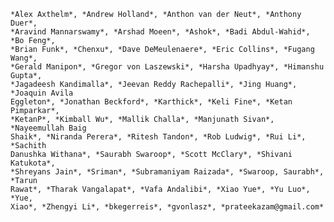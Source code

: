 
    *Alex Axthelm*, *Andrew Holland*, *Anthon van der Neut*, *Anthony Duer*,
    *Aravind Mannarswamy*, *Arshad Moeen*, *Ashok*, *Badi Abdul-Wahid*, *Bo Feng*,
    *Brian Funk*, *Chenxu*, *Dave DeMeulenaere*, *Eric Collins*, *Fugang Wang*,
    *Gerald Manipon*, *Gregor von Laszewski*, *Harsha Upadhyay*, *Himanshu Gupta*,
    *Jagadeesh Kandimalla*, *Jeevan Reddy Rachepalli*, *Jing Huang*, *Joaquin Avila
    Eggleton*, *Jonathan Beckford*, *Karthick*, *Keli Fine*, *Ketan Pimparkar*,
    *KetanP*, *Kimball Wu*, *Mallik Challa*, *Manjunath Sivan*, *Nayeemullah Baig
    Shaik*, *Niranda Perera*, *Ritesh Tandon*, *Rob Ludwig*, *Rui Li*, *Sachith
    Danushka Withana*, *Saurabh Swaroop*, *Scott McClary*, *Shivani Katukota*,
    *Shreyans Jain*, *Sriman*, *Subramaniyam Raizada*, *Swaroop, Saurabh*, *Tarun
    Rawat*, *Tharak Vangalapat*, *Vafa Andalibi*, *Xiao Yue*, *Yu Luo*, *Yue,
    Xiao*, *Zhengyi Li*, *bkegerreis*, *gvonlasz*, *prateekazam@gmail.com*

